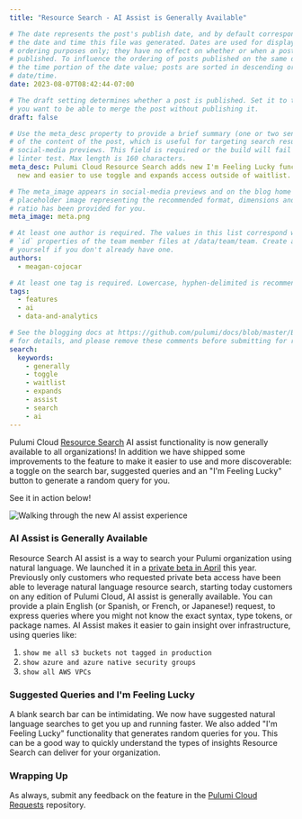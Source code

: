 ```yaml
---
title: "Resource Search - AI Assist is Generally Available"

# The date represents the post's publish date, and by default corresponds with
# the date and time this file was generated. Dates are used for display and
# ordering purposes only; they have no effect on whether or when a post is
# published. To influence the ordering of posts published on the same date, use
# the time portion of the date value; posts are sorted in descending order by
# date/time.
date: 2023-08-07T08:42:44-07:00

# The draft setting determines whether a post is published. Set it to true if
# you want to be able to merge the post without publishing it.
draft: false

# Use the meta_desc property to provide a brief summary (one or two sentences)
# of the content of the post, which is useful for targeting search results or
# social-media previews. This field is required or the build will fail the
# linter test. Max length is 160 characters.
meta_desc: Pulumi Cloud Resource Search adds new I'm Feeling Lucky functionality,
  new and easier to use toggle and expands access outside of waitlist.

# The meta_image appears in social-media previews and on the blog home page. A
# placeholder image representing the recommended format, dimensions and aspect
# ratio has been provided for you.
meta_image: meta.png

# At least one author is required. The values in this list correspond with the
# `id` properties of the team member files at /data/team/team. Create a file for
# yourself if you don't already have one.
authors:
  - meagan-cojocar

# At least one tag is required. Lowercase, hyphen-delimited is recommended.
tags:
  - features
  - ai
  - data-and-analytics

# See the blogging docs at https://github.com/pulumi/docs/blob/master/BLOGGING.md
# for details, and please remove these comments before submitting for review.
search:
  keywords:
    - generally
    - toggle
    - waitlist
    - expands
    - assist
    - search
    - ai
---
```


Pulumi Cloud [Resource Search](/docs/pulumi-cloud/insights/search) AI assist functionality is now generally available to all organizations! In addition we have shipped some improvements to the feature to make it easier to use and more discoverable: a toggle on the search bar, suggested queries and an "I'm Feeling Lucky" button to generate a random query for you.

<!--more-->
See it in action below!

![Walking through the new AI assist experience](https://www.pulumi.com/uploads/feeling-lucky.gif)

### AI Assist is Generally Available

Resource Search AI assist is a way to search your Pulumi organization using natural language. We launched it in a [private beta in April](/blog/pulumi-insights) this year. Previously only customers who requested private beta access have been able to leverage natural language resource search, starting today customers on any edition of Pulumi Cloud, AI assist is generally available. You can provide a plain English (or Spanish, or French, or Japanese!) request, to express queries where you might not know the exact syntax, type tokens, or package names. AI Assist makes it easier to gain insight over infrastructure, using queries like:

1. `show me all s3 buckets not tagged in production`
2. `show azure and azure native security groups`
3. `show all AWS VPCs`

### Suggested Queries and I'm Feeling Lucky

A blank search bar can be intimidating. We now have suggested natural language searches to get you up and running faster. We also added "I'm Feeling Lucky" functionality that generates random queries for you. This can be a good way to quickly understand the types of insights Resource Search can deliver for your organization.

### Wrapping Up

As always, submit any feedback on the feature in the [Pulumi Cloud Requests](https://github.com/pulumi/pulumi-cloud-requests/issues/new/choose) repository.
